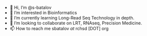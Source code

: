 - 👋 Hi, I’m @s-batalov
- 👀 I’m interested in Bioinformatics
- 🌱 I’m currently learning Long-Read Seq Technology in depth.
- 💞️ I’m looking to collaborate on LRT, RNAseq, Precision Medicine.
- 📫 How to reach me sbatalov _at_ rchsd [DOT] org

<!---
s-batalov/s-batalov is a ✨ special ✨ repository because its `README.md` (this file) appears on your GitHub profile.
You can click the Preview link to take a look at your changes.
--->
